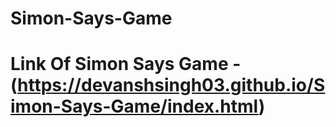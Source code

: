 # Simon-Says-Game

# Link Of Simon Says Game - (https://devanshsingh03.github.io/Simon-Says-Game/index.html)
